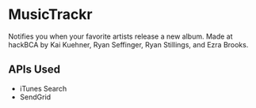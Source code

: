 MusicTrackr
==
Notifies you when your favorite artists release a new album.
Made at hackBCA by Kai Kuehner, Ryan Seffinger, Ryan Stillings, and Ezra Brooks.

APIs Used
--
 - iTunes Search
 - SendGrid